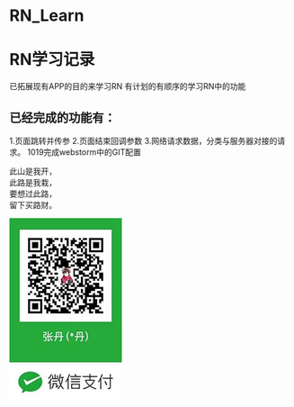 # RN_Learn
# RN学习记录

已拓展现有APP的目的来学习RN
有计划的有顺序的学习RN中的功能


## 已经完成的功能有：
1.页面跳转并传参
2.页面结束回调参数
3.网络请求数据，分类与服务器对接的请求。
1019完成webstorm中的GIT配置







此山是我开，<br>此路是我栽，<br>要想过此路，<br>留下买路财。


![望鼓励](https://github.com/zhangdan183/ES6/blob/master/File/WechatIMG17.jpeg)
